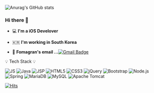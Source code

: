 ![Anurag's GitHub stats](https://github-readme-stats.vercel.app/api?username=kimth1992&show_icons=true&theme=gotham)

### Hi there 👋

 - 💻   **I'm a iOS Develover**    

 - 🇰🇷  **I'm working in South Korea**

- 📮  **Fomagran's email ...**[![Gmail Badge](https://img.shields.io/badge/Gmail-d14836?style=flat-square&logo=Gmail&logoColor=white&link=mailto:kimth9212@gmail.com)](mailto:fomagran6@gmail.com)


💡 Tech Stack 💡

![JS](https://img.shields.io/badge/JavaScript-F7DF1E?style=flat-square&logo=JavaScript&logoColor=black)
![Java](https://img.shields.io/badge/Java-007396?style=flat-square&logo=Java&logoColor=black)
![JSP](https://img.shields.io/badge/JSP-007396?style=flat-square&logo=JSP&logoColor=black)
![HTML5](https://img.shields.io/badge/HTML5-E34F26?style=flat-square&logo=HTML5&logoColor=black)
![CSS3](https://img.shields.io/badge/CSS3-1572B6?style=flat-square&logo=CSS3&logoColor=black)
![jQuery](https://img.shields.io/badge/jQuery-0769AD?style=flat-square&logo=jQuery&logoColor=black)
![Bootstrap](https://img.shields.io/badge/Bootstrap-7952B3?style=flat-square&logo=Bootstrap&logoColor=black)
![Node.js](https://img.shields.io/badge/Node.js-339933?style=flat-square&logo=Node.js&logoColor=black)
![Spring](https://img.shields.io/badge/Spring-6DB33F?style=flat-square&logo=Spring&logoColor=black)
![MariaDB](https://img.shields.io/badge/MariaDB-003545?style=flat-square&logo=MariaDB&logoColor=white)
![MySQL](https://img.shields.io/badge/MySQL-4479A1?style=flat-square&logo=MySQL&logoColor=white)
![Apache Tomcat](https://img.shields.io/badge/ApacheTomcat-F8DC75?style=flat-square&logo=ApacheTomcat&logoColor=black)



[![Hits](https://hits.seeyoufarm.com/api/count/incr/badge.svg?url=https%3A%2F%2Fgithub.com%2Fkimth1992&count_bg=%2379C83D&title_bg=%23555555&icon=&icon_color=%23E7E7E7&title=hits&edge_flat=false)](https://hits.seeyoufarm.com)

<!--
**kimth1992/kimth1992** is a ✨ _special_ ✨ repository because its `README.md` (this file) appears on your GitHub profile.

Here are some ideas to get you started:

- 🔭 I’m currently working on ...
- 🌱 I’m currently learning ...
- 👯 I’m looking to collaborate on ...
- 🤔 I’m looking for help with ...
- 💬 Ask me about ...
- 📫 How to reach me: ...
- 😄 Pronouns: ...
- ⚡ Fun fact: ...
-->
